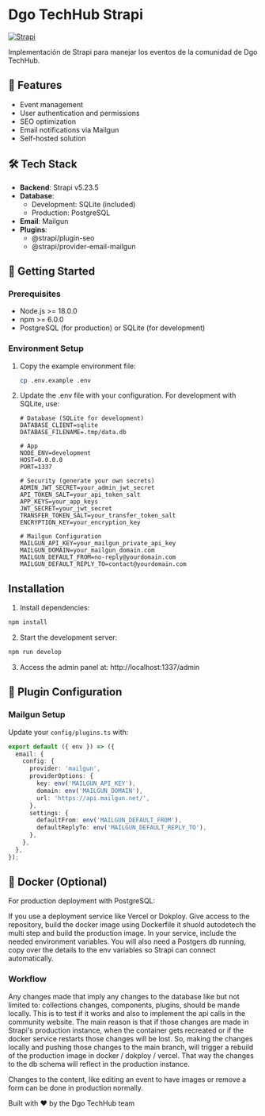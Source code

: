 # Dgo TechHub Strapi

[![Strapi](https://img.shields.io/badge/strapi-%232E7EEA.svg?style=for-the-badge&logo=strapi&logoColor=white)](https://strapi.io/)

Implementación de Strapi para manejar los eventos de la comunidad de Dgo TechHub.


## 🚀 Features

- Event management
- User authentication and permissions
- SEO optimization
- Email notifications via Mailgun
- Self-hosted solution

## 🛠️ Tech Stack

- **Backend**: Strapi v5.23.5
- **Database**:
  - Development: SQLite (included)
  - Production: PostgreSQL
- **Email**: Mailgun
- **Plugins**:
  - @strapi/plugin-seo
  - @strapi/provider-email-mailgun

## 🚀 Getting Started

### Prerequisites

- Node.js >= 18.0.0
- npm >= 6.0.0
- PostgreSQL (for production) or SQLite (for development)

### Environment Setup

1. Copy the example environment file:
   ```bash
   cp .env.example .env
   ```
2. Update the .env file with your configuration. For development with SQLite, use:
   ```
   # Database (SQLite for development)
   DATABASE_CLIENT=sqlite
   DATABASE_FILENAME=.tmp/data.db

   # App
   NODE_ENV=development
   HOST=0.0.0.0
   PORT=1337

   # Security (generate your own secrets)
   ADMIN_JWT_SECRET=your_admin_jwt_secret
   API_TOKEN_SALT=your_api_token_salt
   APP_KEYS=your_app_keys
   JWT_SECRET=your_jwt_secret
   TRANSFER_TOKEN_SALT=your_transfer_token_salt
   ENCRYPTION_KEY=your_encryption_key

   # Mailgun Configuration
   MAILGUN_API_KEY=your_mailgun_private_api_key
   MAILGUN_DOMAIN=your_mailgun_domain.com
   MAILGUN_DEFAULT_FROM=no-reply@yourdomain.com
   MAILGUN_DEFAULT_REPLY_TO=contact@yourdomain.com
   ```

## Installation
1. Install dependencies:
```bash
npm install
```
2. Start the development server:
```bash
npm run develop
```
3. Access the admin panel at: http://localhost:1337/admin


## 🔌 Plugin Configuration
### Mailgun Setup
Update your `config/plugins.ts` with:

```typescript
export default ({ env }) => ({
  email: {
    config: {
      provider: 'mailgun',
      providerOptions: {
        key: env('MAILGUN_API_KEY'),
        domain: env('MAILGUN_DOMAIN'),
        url: 'https://api.mailgun.net/',
      },
      settings: {
        defaultFrom: env('MAILGUN_DEFAULT_FROM'),
        defaultReplyTo: env('MAILGUN_DEFAULT_REPLY_TO'),
      },
    },
  },
});
```

## 🐳 Docker (Optional)
For production deployment with PostgreSQL:

If you use a deployment service like Vercel or Dokploy. Give access to the repository, build the docker image using Dockerfile it shuold autodetech the multi step and build the production image.
In your service, include the needed environment variables. You will also need a Postgers db running, copy over the details to the env variables so Strapi can connect automatically.

### Workflow
Any changes made that imply any changes to the database like but not limited to: collections changes, components, plugins, should be mande locally. This is to test if it works and also to implement the api calls in the community website.
The main reason is that if those changes are made in Strapi's production instance, when the container gets recreated or if the docker service restarts those changes will be lost. So, making the changes locally and pushing those changes to the main branch, will trigger a rebuild of the production image in docker / dokploy / vercel. That way the changes to the db schema will reflect in the production instance.

Changes to the content, like editing an event to have images or remove a form can be done in production normally.


Built with ❤️ by the Dgo TechHub team